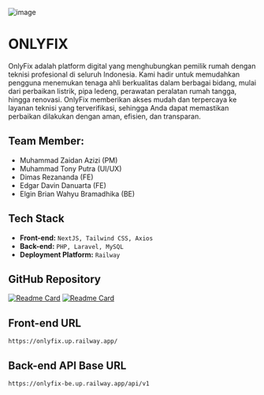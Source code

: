 ![image](https://github.com/user-attachments/assets/683308b2-3e52-47e6-b29e-214d49e7e2dc)

# ONLYFIX

OnlyFix adalah platform digital yang menghubungkan pemilik rumah dengan teknisi profesional di seluruh Indonesia. Kami hadir untuk memudahkan pengguna menemukan tenaga ahli berkualitas dalam berbagai bidang, mulai dari perbaikan listrik, pipa ledeng, perawatan peralatan rumah tangga, hingga renovasi. OnlyFix memberikan akses mudah dan terpercaya ke layanan teknisi yang terverifikasi, sehingga Anda dapat memastikan perbaikan dilakukan dengan aman, efisien, dan transparan.

## Team Member:
- Muhammad Zaidan Azizi (PM)
- Muhammad Tony Putra (UI/UX)
- Dimas Rezananda (FE)
- Edgar Davin Danuarta (FE)
- Elgin Brian Wahyu Bramadhika (BE)

## Tech Stack
- **Front-end:** `NextJS, Tailwind CSS, Axios`
- **Back-end:** `PHP, Laravel, MySQL`
- **Deployment Platform:** `Railway`

## GitHub Repository
[![Readme Card](https://github-readme-stats.vercel.app/api/pin/?username=elginbrian&repo=ONLYFIX-FE&theme=radical)](https://github.com/elginbrian/ONLYFIX-FE)
[![Readme Card](https://github-readme-stats.vercel.app/api/pin/?username=elginbrian&repo=ONLYFIX-BE&theme=radical)](https://github.com/elginbrian/ONLYFIX-BE)

## Front-end URL
`https://onlyfix.up.railway.app/`

## Back-end API Base URL
`https://onlyfix-be.up.railway.app/api/v1`
